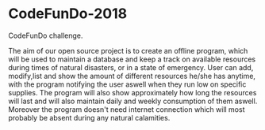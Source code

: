 # CodeFunDo-2018
CodeFunDo challenge.

The aim of our open source project is to create an offline program, which will be used to maintain a database and keep a track on available resources during times of natural disasters, or in a state of emergency.
User can add, modify,list and show the amount of different resources he/she has anytime, with the program notifying the user aswell when they run low on specific supplies.
The program will also show approximately how long the resources will last and will also maintain daily and weekly consumption of them aswell.
Moreover the program doesn't need internet connection which will most probably be absent during any natural calamities.
